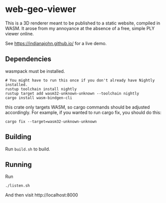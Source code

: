 web-geo-viewer
==============
This is a 3D renderer meant to be published to a static website, compiled in WASM. It
arose from my annoyance at the absence of a free, simple PLY viewer online.

See https://indianajohn.github.io/ for a live demo.

Dependencies
------------
wasmpack must be installed.

```
# You might have to run this once if you don't already have Nightly installed.
rustup toolchain install nightly
rustup target add wasm32-unknown-unknown --toolchain nightly
cargo install wasm-bindgen-cli
```
this crate only targets WASM, so cargo commands should be adjusted accordingly. For
example, if you wanted to run cargo fix, you should do this:

```
cargo fix --target=wasm32-unknown-unknown
```

Building
--------
Run `build.sh` to build.

Running
-------
Run 

```
./listen.sh
```

And then visit http://localhost:8000
